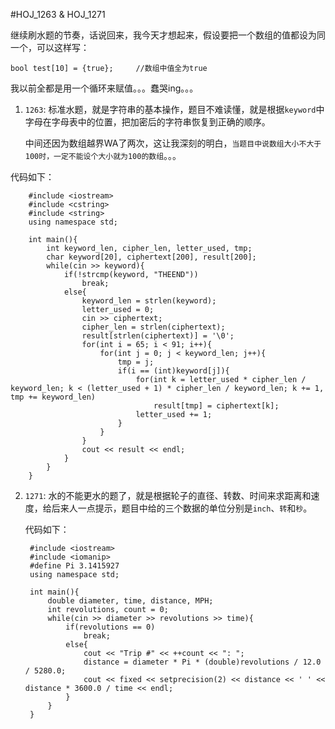 #HOJ_1263 & HOJ_1271  

继续刷水题的节奏，话说回来，我今天才想起来，假设要把一个数组的值都设为同一个，可以这样写：

	bool test[10] = {true};     //数组中值全为true
	
我以前全都是用一个循环来赋值。。。蠢哭ing。。。  

1. ```1263```: 标准水题，就是字符串的基本操作，题目不难读懂，就是根据```keyword```中字母在字母表中的位置，把加密后的字符串恢复到正确的顺序。  

	中间还因为数组越界WA了两次，这让我深刻的明白，```当题目中说数组大小不大于100时，一定不能设个大小就为100的数组```。。。  

  代码如下：
	
        #include <iostream>
        #include <cstring>
        #include <string>
        using namespace std;

        int main(){
            int keyword_len, cipher_len, letter_used, tmp;
            char keyword[20], ciphertext[200], result[200];
            while(cin >> keyword){
                if(!strcmp(keyword, "THEEND"))
                    break;
                else{
                    keyword_len = strlen(keyword);
                    letter_used = 0;
                    cin >> ciphertext;
                    cipher_len = strlen(ciphertext);
                    result[strlen(ciphertext)] = '\0';
                    for(int i = 65; i < 91; i++){
                        for(int j = 0; j < keyword_len; j++){
                            tmp = j;
                            if(i == (int)keyword[j]){
                                for(int k = letter_used * cipher_len / keyword_len; k < (letter_used + 1) * cipher_len / keyword_len; k += 1, tmp += keyword_len)
                                    result[tmp] = ciphertext[k];
                                letter_used += 1;
                            }
                        }
                    }
                    cout << result << endl;
                }
            }
        }  
		
2. ```1271```: 水的不能更水的题了，就是根据轮子的直径、转数、时间来求距离和速度，给后来人一点提示，题目中给的三个数据的单位分别是```inch```、```转```和```秒```。

	代码如下：
	
        #include <iostream>
        #include <iomanip>
        #define Pi 3.1415927
        using namespace std;

        int main(){
            double diameter, time, distance, MPH;
            int revolutions, count = 0;
            while(cin >> diameter >> revolutions >> time){
                if(revolutions == 0)
                    break;
                else{
                    cout << "Trip #" << ++count << ": ";
                    distance = diameter * Pi * (double)revolutions / 12.0 / 5280.0;
                    cout << fixed << setprecision(2) << distance << ' ' << distance * 3600.0 / time << endl;
                }
            }
        }



